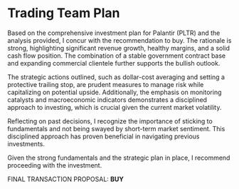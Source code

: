 # Trading Team Plan

Based on the comprehensive investment plan for Palantir (PLTR) and the analysis provided, I concur with the recommendation to buy. The rationale is strong, highlighting significant revenue growth, healthy margins, and a solid cash flow position. The combination of a stable government contract base and expanding commercial clientele further supports the bullish outlook.

The strategic actions outlined, such as dollar-cost averaging and setting a protective trailing stop, are prudent measures to manage risk while capitalizing on potential upside. Additionally, the emphasis on monitoring catalysts and macroeconomic indicators demonstrates a disciplined approach to investing, which is crucial given the current market volatility.

Reflecting on past decisions, I recognize the importance of sticking to fundamentals and not being swayed by short-term market sentiment. This disciplined approach has proven beneficial in navigating previous investments.

Given the strong fundamentals and the strategic plan in place, I recommend proceeding with the investment.

FINAL TRANSACTION PROPOSAL: **BUY**